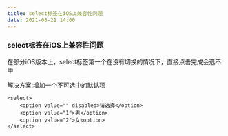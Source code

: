 ```yaml
---
title: select标签在iOS上兼容性问题
date: 2021-08-21 14:00
---
```

### select标签在iOS上兼容性问题

在部分iOS版本上，select标签第一个在没有切换的情况下，直接点击完成会选不中

解决方案:增加一个不可选中的默认项

```
<select>
    <option value="" disabled>请选择</option>
    <option value="1">男</option>
    <option value="2">女<option>
</select>
```
